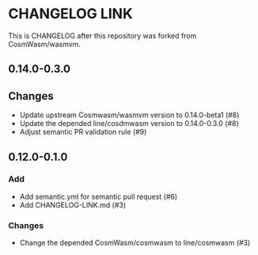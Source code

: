 # CHANGELOG LINK
This is CHANGELOG after this repository was forked from CosmWasm/wasmvm.

## 0.14.0-0.3.0
## Changes
- Update upstream Cosmwasm/wasmvm version to 0.14.0-beta1 (#8)
- Update the depended line/cosdmwasm version to 0.14.0-0.3.0 (#8)
- Adjust semantic PR validation rule (#9)

## 0.12.0-0.1.0
### Add
- Add semantic.yml for semantic pull request (#6)
- Add CHANGELOG-LINK.md (#3)

### Changes
- Change the depended CosmWasm/cosmwasm to line/cosmwasm (#3)
